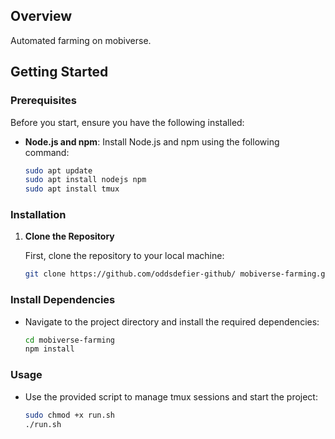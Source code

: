 ## Overview

Automated farming on mobiverse.

## Getting Started

### Prerequisites

Before you start, ensure you have the following installed:

- **Node.js and npm**: Install Node.js and npm using the following command:

    ```bash
    sudo apt update
    sudo apt install nodejs npm
    sudo apt install tmux
    ```

### Installation

1. **Clone the Repository**

    First, clone the repository to your local machine:

    ```bash
    git clone https://github.com/oddsdefier-github/ mobiverse-farming.git
    ```
### Install Dependencies

- Navigate to the project directory and install the required dependencies:

    ```bash
    cd mobiverse-farming
    npm install
    ```

### Usage
- Use the provided script to manage tmux sessions and start the project:
    ```bash
    sudo chmod +x run.sh
    ./run.sh
    ```
  
   
